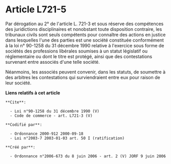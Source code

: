 # Article L721-5

Par dérogation au 2° de l'article L. 721-3 et sous réserve des compétences des juridictions disciplinaires et nonobstant
toute disposition contraire, les tribunaux civils sont seuls compétents pour connaître des actions en justice dans lesquelles
l'une des parties est une société constituée conformément à la loi n° 90-1258 du 31 décembre 1990 relative à l'exercice sous
forme de sociétés des professions libérales soumises à un statut législatif ou réglementaire ou dont le titre est protégé,
ainsi que des contestations survenant entre associés d'une telle société. 

Néanmoins, les associés peuvent convenir, dans les statuts, de soumettre à des arbitres les contestations qui surviendraient
entre eux pour raison de leur société.

**Liens relatifs à cet article**

	**Cite**:

	  - Loi n°90-1258 du 31 décembre 1990 (V)
	  - Code de commerce - art. L721-3 (V)

	**Codifié par**:

	  - Ordonnance 2000-912 2000-09-18
	  - Loi n°2003-7 2003-01-03 art. 50 I (ratification)

	**Créé par**:

	  - Ordonnance n°2006-673 du 8 juin 2006 - art. 2 (V) JORF 9 juin 2006
